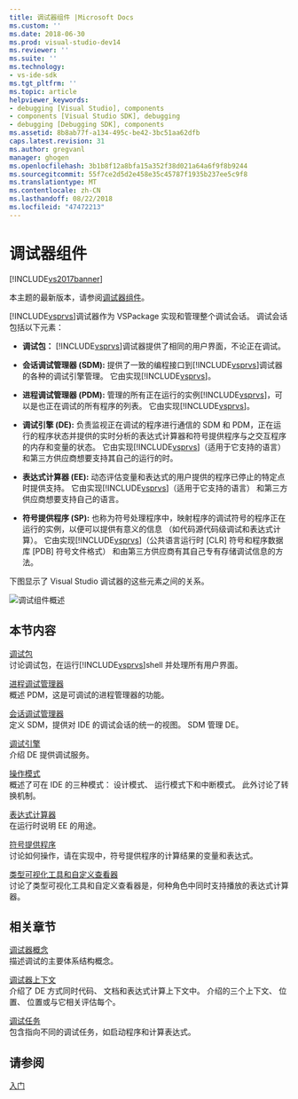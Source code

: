 ```yaml
---
title: 调试器组件 |Microsoft Docs
ms.custom: ''
ms.date: 2018-06-30
ms.prod: visual-studio-dev14
ms.reviewer: ''
ms.suite: ''
ms.technology:
- vs-ide-sdk
ms.tgt_pltfrm: ''
ms.topic: article
helpviewer_keywords:
- debugging [Visual Studio], components
- components [Visual Studio SDK], debugging
- debugging [Debugging SDK], components
ms.assetid: 8b8ab77f-a134-495c-be42-3bc51aa62dfb
caps.latest.revision: 31
ms.author: gregvanl
manager: ghogen
ms.openlocfilehash: 3b1b8f12a8bfa15a352f38d021a64a6f9f8b9244
ms.sourcegitcommit: 55f7ce2d5d2e458e35c45787f1935b237ee5c9f8
ms.translationtype: MT
ms.contentlocale: zh-CN
ms.lasthandoff: 08/22/2018
ms.locfileid: "47472213"
---
```

# <a name="debugger-components"></a>调试器组件
[!INCLUDE[vs2017banner](../../includes/vs2017banner.md)]

本主题的最新版本，请参阅[调试器组件](https://docs.microsoft.com/visualstudio/extensibility/debugger/debugger-components)。  
  
[!INCLUDE[vsprvs](../../includes/vsprvs-md.md)]调试器作为 VSPackage 实现和管理整个调试会话。 调试会话包括以下元素：  
  
-   **调试包：** [!INCLUDE[vsprvs](../../includes/vsprvs-md.md)]调试器提供了相同的用户界面，不论正在调试。  
  
-   **会话调试管理器 (SDM):** 提供了一致的编程接口到[!INCLUDE[vsprvs](../../includes/vsprvs-md.md)]调试器的各种的调试引擎管理。 它由实现[!INCLUDE[vsprvs](../../includes/vsprvs-md.md)]。  
  
-   **进程调试管理器 (PDM):** 管理的所有正在运行的实例[!INCLUDE[vsprvs](../../includes/vsprvs-md.md)]，可以是也正在调试的所有程序的列表。 它由实现[!INCLUDE[vsprvs](../../includes/vsprvs-md.md)]。  
  
-   **调试引擎 (DE):** 负责监视正在调试的程序进行通信的 SDM 和 PDM，正在运行的程序状态并提供的实时分析的表达式计算器和符号提供程序与之交互程序的内存和变量的状态。 它由实现[!INCLUDE[vsprvs](../../includes/vsprvs-md.md)]（适用于它支持的语言） 和第三方供应商想要支持其自己的运行的时。  
  
-   **表达式计算器 (EE):** 动态评估变量和表达式的用户提供的程序已停止的特定点时提供支持。 它由实现[!INCLUDE[vsprvs](../../includes/vsprvs-md.md)]（适用于它支持的语言） 和第三方供应商想要支持自己的语言。  
  
-   **符号提供程序 (SP):** 也称为符号处理程序中，映射程序的调试符号的程序正在运行的实例，以便可以提供有意义的信息 （如代码源代码级调试和表达式计算）。 它由实现[!INCLUDE[vsprvs](../../includes/vsprvs-md.md)]（公共语言运行时 [CLR] 符号和程序数据库 [PDB] 符号文件格式） 和由第三方供应商有其自己专有存储调试信息的方法。  
  
 下图显示了 Visual Studio 调试器的这些元素之间的关系。  
  
 ![调试组件概述](../../extensibility/debugger/media/dbugcompovrview.gif "DBugCompOvrview")  
  
## <a name="in-this-section"></a>本节内容  
 [调试包](../../extensibility/debugger/debug-package.md)  
 讨论调试包，在运行[!INCLUDE[vsprvs](../../includes/vsprvs-md.md)]shell 并处理所有用户界面。  
  
 [进程调试管理器](../../extensibility/debugger/process-debug-manager.md)  
 概述 PDM，这是可调试的进程管理器的功能。  
  
 [会话调试管理器](../../extensibility/debugger/session-debug-manager.md)  
 定义 SDM，提供对 IDE 的调试会话的统一的视图。 SDM 管理 DE。  
  
 [调试引擎](../../extensibility/debugger/debug-engine.md)  
 介绍 DE 提供调试服务。  
  
 [操作模式](../../extensibility/debugger/operational-modes.md)  
 概述了可在 IDE 的三种模式： 设计模式、 运行模式下和中断模式。 此外讨论了转换机制。  
  
 [表达式计算器](../../extensibility/debugger/expression-evaluator.md)  
 在运行时说明 EE 的用途。  
  
 [符号提供程序](../../extensibility/debugger/symbol-provider.md)  
 讨论如何操作，请在实现中，符号提供程序的计算结果的变量和表达式。  
  
 [类型可视化工具和自定义查看器](../../extensibility/debugger/type-visualizer-and-custom-viewer.md)  
 讨论了类型可视化工具和自定义查看器是，何种角色中同时支持播放的表达式计算器。  
  
## <a name="related-sections"></a>相关章节  
 [调试器概念](../../extensibility/debugger/debugger-concepts.md)  
 描述调试的主要体系结构概念。  
  
 [调试器上下文](../../extensibility/debugger/debugger-contexts.md)  
 介绍了 DE 方式同时代码、 文档和表达式计算上下文中。 介绍的三个上下文、 位置、 位置或与它相关评估每个。  
  
 [调试任务](../../extensibility/debugger/debugging-tasks.md)  
 包含指向不同的调试任务，如启动程序和计算表达式。  
  
## <a name="see-also"></a>请参阅  
 [入门](../../extensibility/debugger/getting-started-with-debugger-extensibility.md)

